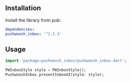 ## Installation

Install the library from pub:

```yaml
dependencies:
pushwoosh_inbox: '^2.2.3'
```

## Usage
```dart
import 'package:pushwoosh_inbox/pushwoosh_inbox.dart';
...
PWInboxStyle style = PWInboxStyle();
PushwooshInbox.presentInboxUI(style: style);
```
